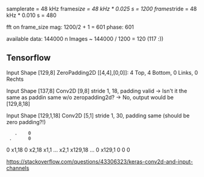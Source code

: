 samplerate = 48 kHz
frame*size = 48 kHz * 0.025 s = 1200
frame*stride = 48 kHz * 0.010 s = 480

fft on frame_size
mag: 1200/2 + 1 = 601
phase: 601

available data: 144000
n Images ~ 144000 / 1200 = 120 (117 :))

## Tensorflow

Input Shape [129,8]
ZeroPadding2D [[4,4],[0,0]]: 4 Top, 4 Bottom, 0 Links, 0 Rechts

Input Shape [137,8]
Conv2D [9,8] stride 1, 18, padding valid
-> Isn't it the same as paddin same w/o zeropadding2d? -> No, output would be [129,8,18]

Input Shape [129,1,18]
Conv2D [5,1] stride 1, 30, padding same (should be zero padding?!)

       .    0
     .      0

0 x1,18
0 x2,18
x1,1 ...
x2,1 x129,18
... 0
x129,1 0
0
0

https://stackoverflow.com/questions/43306323/keras-conv2d-and-input-channels
